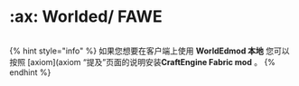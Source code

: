 # :ax: Worlded/ FAWE

<figure><img src="https://1836335287-files.gitbook.io/~/files/v0/b/gitbook-x-prod.appspot.com/o/spaces%2FOgvQ1fEJPROp7131PPlK%2Fuploads%2FNtBOpnHWbj2aTQFStgvx%2Fimage.png?alt=media&#x26;token=4b6054c0-4f56-48ba-8ba3-56c984440da4" alt=""><figcaption></figcaption></figure>

{% hint style="info" %}
如果您想要在客户端上使用 **WorldEdmod 本地** 您可以按照 [axiom](axiom “提及”页面的说明安装**CraftEngine Fabric mod** 。
{% endhint %}

